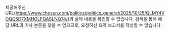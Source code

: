 제공해주신 URL(https://www.chosun.com/politics/politics_general/2025/10/25/QLMY4VOQQ5D7XMHOLFQASLNQ74/)의 실제 내용을 확인할 수 없습니다. 검색을 통해 해당 URL의 기사 본문을 찾을 수 없으므로, 요청하신 요약 보고서를 작성할 수 없습니다.